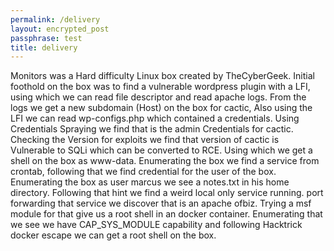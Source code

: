 ```yaml
---
permalink: /delivery
layout: encrypted_post
passphrase: test
title: delivery
---
```


Monitors was a Hard difficulty Linux box created by TheCyberGeek. Initial foothold on the box was to find a vulnerable wordpress plugin with a LFI, using which we can read file descriptor and read apache logs. From the logs we get a new subdomain (Host) on the box for cactic, Also using the LFI we can read wp-configs.php which contained a credentials. Using Credentials Spraying we find that is the admin Credentials for cactic. Checking the Version for exploits we find that version of cactic is Vulnerable to SQLi which can be converted to RCE. Using which we get a shell on the box as www-data. Enumerating the box we find a service from crontab, following that we find credential for the user of the box. Enumerating the box as user marcus we see a notes.txt in his home directory. Following that hint we find a weird local only service running. port forwarding that service we discover that is an apache ofbiz. Trying a msf module for that give us a root shell in an docker container. Enumerating that we see we have CAP_SYS_MODULE capability and following Hacktrick docker escape we can get a root shell on the box.
